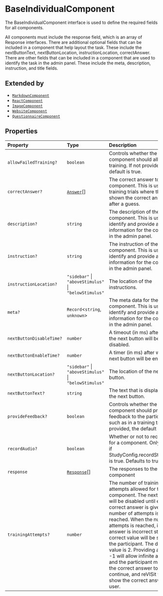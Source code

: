 # BaseIndividualComponent

The BaseIndividualComponent interface is used to define the required fields for all components.

All components must include the response field, which is an array of Response interfaces.
There are additional optional fields that can be included in a component that help layout the task. These include the nextButtonText, nextButtonLocation, instructionLocation, correctAnswer.
There are other fields that can be included in a component that are used to identify the task in the admin panel. These include the meta, description, instruction, and title fields.

## Extended by

- [`MarkdownComponent`](MarkdownComponent.md)
- [`ReactComponent`](ReactComponent.md)
- [`ImageComponent`](ImageComponent.md)
- [`WebsiteComponent`](WebsiteComponent.md)
- [`QuestionnaireComponent`](QuestionnaireComponent.md)

## Properties

| Property | Type | Description |
| :------ | :------ | :------ |
| `allowFailedTraining?` | `boolean` | Controls whether the component should allow failed training. If not provided, the default is true. |
| `correctAnswer?` | [`Answer`](Answer.md)[] | The correct answer to the component. This is used for training trials where the user is shown the correct answer after a guess. |
| `description?` | `string` | The description of the component. This is used to identify and provide additional information for the component in the admin panel. |
| `instruction?` | `string` | The instruction of the component. This is used to identify and provide additional information for the component in the admin panel. |
| `instructionLocation?` | `"sidebar"` \| `"aboveStimulus"` \| `"belowStimulus"` | The location of the instructions. |
| `meta?` | `Record`\<`string`, `unknown`\> | The meta data for the component. This is used to identify and provide additional information for the component in the admin panel. |
| `nextButtonDisableTime?` | `number` | A timeout (in ms) after which the next button will be disabled. |
| `nextButtonEnableTime?` | `number` | A timer (in ms) after which the next button will be enabled. |
| `nextButtonLocation?` | `"sidebar"` \| `"aboveStimulus"` \| `"belowStimulus"` | The location of the next button. |
| `nextButtonText?` | `string` | The text that is displayed on the next button. |
| `provideFeedback?` | `boolean` | Controls whether the component should provide feedback to the participant, such as in a training trial. If not provided, the default is false. |
| `recordAudio?` | `boolean` | Whether or not to record audio for a component. Only relevant if StudyConfig.recordStudyAudio is true. Defaults to true. |
| `response` | [`Response`](../type-aliases/Response.md)[] | The responses to the component |
| `trainingAttempts?` | `number` | The number of training attempts allowed for the component. The next button will be disabled until either the correct answer is given or the number of attempts is reached. When the number of attempts is reached, if the answer is incorrect still, the correct value will be shown to the participant. The default value is 2. Providing a value of -1 will allow infinite attempts and the participant must enter the correct answer to continue, and reVISit will not show the correct answer to the user. |
